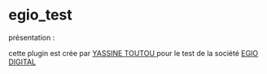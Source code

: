 # egio_test

présentation : 

<p>
  cette plugin est crée par <a href='https://yassinetoutou.info'> YASSINE TOUTOU </a> pour le test de la société <a href='https://www.egiodigital.com/'> EGIO DIGITAL </a>
  
  
  
  
  
  </p>
